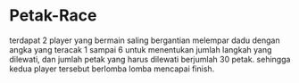 # Petak-Race
terdapat 2 player yang bermain saling bergantian melempar dadu dengan angka yang teracak 1 sampai 6 untuk menentukan jumlah langkah yang dilewati, dan jumlah petak yang harus dilewati berjumlah 30 petak. sehingga kedua player tersebut berlomba lomba mencapai finish.
